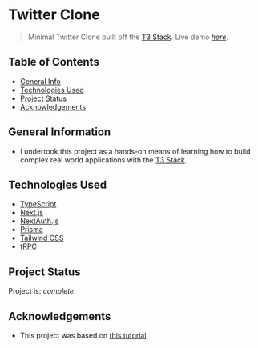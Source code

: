 # Twitter Clone

> Minimal Twitter Clone built off the [T3 Stack](https://create.t3.gg).
> Live demo [_here_](https://twitter-clone-pro.vercel.app).

## Table of Contents

- [General Info](#general-information)
- [Technologies Used](#technologies-used)
- [Project Status](#project-status)
- [Acknowledgements](#acknowledgements)

## General Information

- I undertook this project as a hands-on means of learning how to build complex real world applications with the [T3 Stack](https://create.t3.gg).

## Technologies Used

- [TypeScript](https://www.typescriptlang.org)
- [Next.js](https://nextjs.org)
- [NextAuth.js](https://next-auth.js.org)
- [Prisma](https://prisma.io)
- [Tailwind CSS](https://tailwindcss.com)
- [tRPC](https://trpc.io)

## Project Status

Project is: _complete_.

## Acknowledgements

- This project was based on [this tutorial](https://youtu.be/YkOSUVzOAA4).
